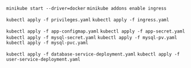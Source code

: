 `minikube start --driver=docker`
`minikube addons enable ingress`

`kubectl apply -f privileges.yaml`
`kubectl apply -f ingress.yaml`

`kubectl apply -f app-configmap.yaml`
`kubectl apply -f app-secret.yaml`
`kubectl apply -f mysql-secret.yaml`
`kubectl apply -f mysql-pv.yaml`
`kubectl apply -f mysql-pvc.yaml`

`kubectl apply -f database-service-deployment.yaml`
`kubectl apply -f user-service-deployment.yaml`